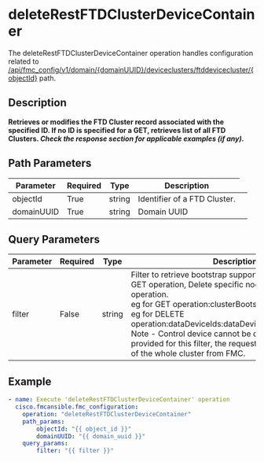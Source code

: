 # deleteRestFTDClusterDeviceContainer

The deleteRestFTDClusterDeviceContainer operation handles configuration related to [/api/fmc_config/v1/domain/{domainUUID}/deviceclusters/ftddevicecluster/{objectId}](/paths//api/fmc_config/v1/domain/{domain_uuid}/deviceclusters/ftddevicecluster/{object_id}.md) path.&nbsp;
## Description
**Retrieves or modifies the FTD Cluster record associated with the specified ID. If no ID is specified for a GET, retrieves list of all FTD Clusters. _Check the response section for applicable examples (if any)._**

## Path Parameters
| Parameter | Required | Type | Description |
| --------- | -------- | ---- | ----------- |
| objectId | True | string <td colspan=3> Identifier of a FTD Cluster. |
| domainUUID | True | string <td colspan=3> Domain UUID |

## Query Parameters
| Parameter | Required | Type | Description |
| --------- | -------- | ---- | ----------- |
| filter | False | string <td colspan=3> Filter to retrieve bootstrap supported clusters in case of GET operation, Delete specific nodes in case DELETE operation.<br/> eg for GET operation:clusterBootstrapSupported:true, eg for DELETE operation:dataDeviceIds:dataDeviceId1,dataDeviceId1..,<br/>  Note - Control device cannot be deleted. If no value provided for this filter, the request will proceed deletion of the whole cluster from FMC. |

## Example
```yaml
- name: Execute 'deleteRestFTDClusterDeviceContainer' operation
  cisco.fmcansible.fmc_configuration:
    operation: "deleteRestFTDClusterDeviceContainer"
    path_params:
        objectId: "{{ object_id }}"
        domainUUID: "{{ domain_uuid }}"
    query_params:
        filter: "{{ filter }}"

```
